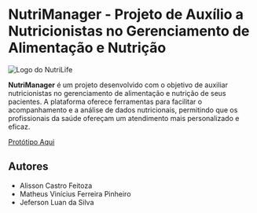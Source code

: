 # NutriManager - Projeto de Auxílio a Nutricionistas no Gerenciamento de Alimentação e Nutrição

![Logo do NutriLife](https://github.com/AlissonCastroFeitoza/NutriLife/assets/65246464/f511363e-e59b-4465-af86-30a90ed7795f)

**NutriManager** é um projeto desenvolvido com o objetivo de auxiliar nutricionistas no gerenciamento de alimentação e nutrição de seus pacientes. A plataforma oferece ferramentas para facilitar o acompanhamento e a análise de dados nutricionais, permitindo que os profissionais da saúde ofereçam um atendimento mais personalizado e eficaz.

<a href="https://www.figma.com/file/LjKIbvEI7LFvZlqHGUbyGZ/NutriManager-V2-(Copy)?type=design&node-id=0-1&mode=design&t=53rUYzauMVikSZR7-0">Protótipo Aqui</a>

## Autores

- Alisson Castro Feitoza
- Matheus Vinícius Ferreira Pinheiro
- Jeferson Luan da Silva


